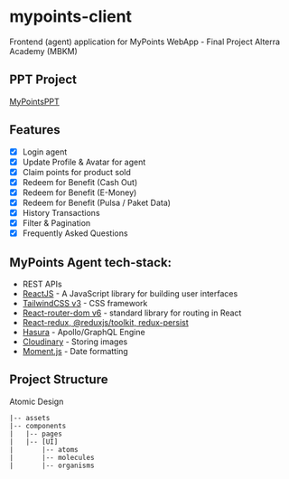 # mypoints-client

Frontend (agent) application for MyPoints WebApp - Final Project Alterra Academy (MBKM)

## PPT Project

[MyPointsPPT](https://docs.google.com/presentation/d/1CknmZ4wCH17ST1ViROIu_vEyyxy4VZTl32VclzEOhjM/edit?usp=sharing)

## Features

- [x] Login agent
- [x] Update Profile & Avatar for agent
- [x] Claim points for product sold
- [x] Redeem for Benefit (Cash Out)
- [x] Redeem for Benefit (E-Money)
- [x] Redeem for Benefit (Pulsa / Paket Data)
- [x] History Transactions
- [x] Filter & Pagination
- [x] Frequently Asked Questions

## MyPoints Agent tech-stack:

- REST APIs
- [ReactJS](https://reactjs.org) - A JavaScript library for building user interfaces
- [TailwindCSS v3](https://tailwindcss.com) - CSS framework
- [React-router-dom v6](https://reactrouter.com/docs/en/v6) - standard library for routing in React
- [React-redux, @reduxjs/toolkit, redux-persist](https://www.npmjs.com/package/reduxjs-toolkit-persist)
- [Hasura](https://hasura.io) - Apollo/GraphQL Engine
- [Cloudinary](https://cloudinary.com/homepage-1-25-22) - Storing images
- [Moment.js](https://momentjs.com) - Date formatting

## Project Structure

Atomic Design

```
|-- assets
|-- components
|   |-- pages
|   |-- [UI]
|       |-- atoms
|       |-- molecules
|       |-- organisms
```
